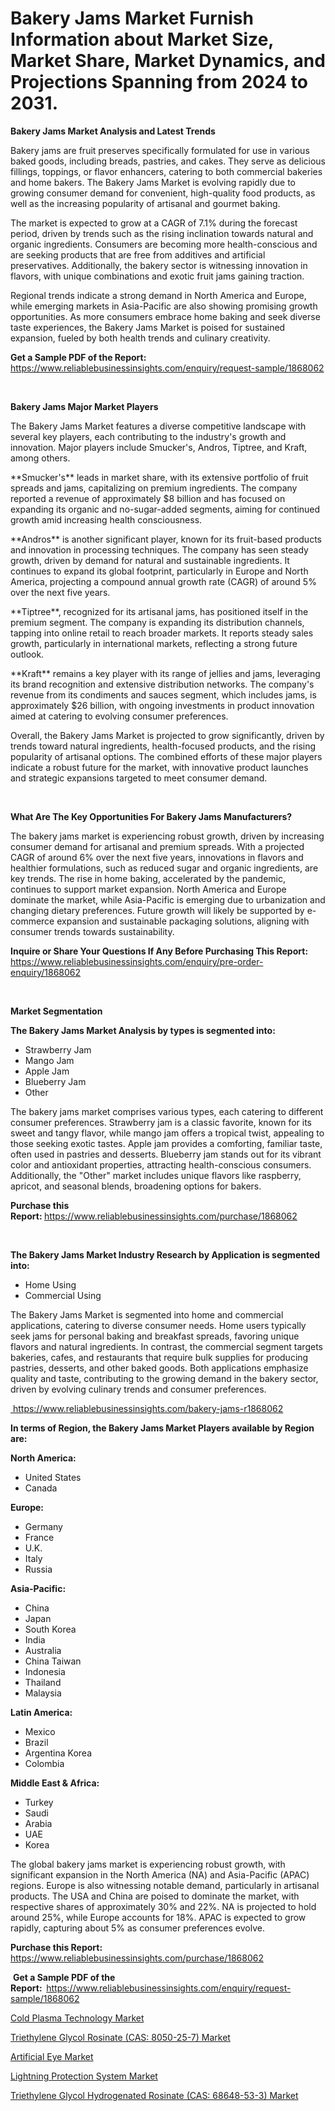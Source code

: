 <p><h1>Bakery Jams Market Furnish Information about Market Size, Market Share, Market Dynamics, and Projections Spanning from 2024 to 2031.</h1></p><p><strong>Bakery Jams Market Analysis and Latest Trends</strong></p>
<p><p>Bakery jams are fruit preserves specifically formulated for use in various baked goods, including breads, pastries, and cakes. They serve as delicious fillings, toppings, or flavor enhancers, catering to both commercial bakeries and home bakers. The Bakery Jams Market is evolving rapidly due to growing consumer demand for convenient, high-quality food products, as well as the increasing popularity of artisanal and gourmet baking.</p><p>The market is expected to grow at a CAGR of 7.1% during the forecast period, driven by trends such as the rising inclination towards natural and organic ingredients. Consumers are becoming more health-conscious and are seeking products that are free from additives and artificial preservatives. Additionally, the bakery sector is witnessing innovation in flavors, with unique combinations and exotic fruit jams gaining traction.</p><p>Regional trends indicate a strong demand in North America and Europe, while emerging markets in Asia-Pacific are also showing promising growth opportunities. As more consumers embrace home baking and seek diverse taste experiences, the Bakery Jams Market is poised for sustained expansion, fueled by both health trends and culinary creativity.</p></p>
<p><strong>Get a Sample PDF of the Report:&nbsp;</strong> <a href="https://www.reliablebusinessinsights.com/enquiry/request-sample/1868062?utm_campaign=1260&utm_medium=2&utm_source=Github&utm_content=ia&utm_term=21102024&utm_id=bakery-jams">https://www.reliablebusinessinsights.com/enquiry/request-sample/1868062</a></p>
<p>&nbsp;</p>
<p><strong>Bakery Jams Major Market Players</strong></p>
<p><p>The Bakery Jams Market features a diverse competitive landscape with several key players, each contributing to the industry's growth and innovation. Major players include Smucker's, Andros, Tiptree, and Kraft, among others.</p><p>**Smucker's** leads in market share, with its extensive portfolio of fruit spreads and jams, capitalizing on premium ingredients. The company reported a revenue of approximately $8 billion and has focused on expanding its organic and no-sugar-added segments, aiming for continued growth amid increasing health consciousness.</p><p>**Andros** is another significant player, known for its fruit-based products and innovation in processing techniques. The company has seen steady growth, driven by demand for natural and sustainable ingredients. It continues to expand its global footprint, particularly in Europe and North America, projecting a compound annual growth rate (CAGR) of around 5% over the next five years.</p><p>**Tiptree**, recognized for its artisanal jams, has positioned itself in the premium segment. The company is expanding its distribution channels, tapping into online retail to reach broader markets. It reports steady sales growth, particularly in international markets, reflecting a strong future outlook.</p><p>**Kraft** remains a key player with its range of jellies and jams, leveraging its brand recognition and extensive distribution networks. The company's revenue from its condiments and sauces segment, which includes jams, is approximately $26 billion, with ongoing investments in product innovation aimed at catering to evolving consumer preferences.</p><p>Overall, the Bakery Jams Market is projected to grow significantly, driven by trends toward natural ingredients, health-focused products, and the rising popularity of artisanal options. The combined efforts of these major players indicate a robust future for the market, with innovative product launches and strategic expansions targeted to meet consumer demand.</p></p>
<p>&nbsp;</p>
<p><strong>What Are The Key Opportunities For Bakery Jams Manufacturers?</strong></p>
<p><p>The bakery jams market is experiencing robust growth, driven by increasing consumer demand for artisanal and premium spreads. With a projected CAGR of around 6% over the next five years, innovations in flavors and healthier formulations, such as reduced sugar and organic ingredients, are key trends. The rise in home baking, accelerated by the pandemic, continues to support market expansion. North America and Europe dominate the market, while Asia-Pacific is emerging due to urbanization and changing dietary preferences. Future growth will likely be supported by e-commerce expansion and sustainable packaging solutions, aligning with consumer trends towards sustainability.</p></p>
<p><strong>Inquire or Share Your Questions If Any Before Purchasing This Report:</strong> <a href="https://www.reliablebusinessinsights.com/enquiry/pre-order-enquiry/1868062?utm_campaign=1260&utm_medium=2&utm_source=Github&utm_content=ia&utm_term=21102024&utm_id=bakery-jams">https://www.reliablebusinessinsights.com/enquiry/pre-order-enquiry/1868062</a></p>
<p>&nbsp;</p>
<p><strong>Market Segmentation</strong></p>
<p><strong>The Bakery Jams Market Analysis by types is segmented into:</strong></p>
<p><ul><li>Strawberry Jam</li><li>Mango Jam</li><li>Apple Jam</li><li>Blueberry Jam</li><li>Other</li></ul></p>
<p><p>The bakery jams market comprises various types, each catering to different consumer preferences. Strawberry jam is a classic favorite, known for its sweet and tangy flavor, while mango jam offers a tropical twist, appealing to those seeking exotic tastes. Apple jam provides a comforting, familiar taste, often used in pastries and desserts. Blueberry jam stands out for its vibrant color and antioxidant properties, attracting health-conscious consumers. Additionally, the "Other" market includes unique flavors like raspberry, apricot, and seasonal blends, broadening options for bakers.</p></p>
<p><strong>Purchase this Report:&nbsp;</strong><a href="https://www.reliablebusinessinsights.com/purchase/1868062?utm_campaign=1260&utm_medium=2&utm_source=Github&utm_content=ia&utm_term=21102024&utm_id=bakery-jams">https://www.reliablebusinessinsights.com/purchase/1868062</a></p>
<p>&nbsp;</p>
<p><strong>The Bakery Jams Market Industry Research by Application is segmented into:</strong></p>
<p><ul><li>Home Using</li><li>Commercial Using</li></ul></p>
<p><p>The Bakery Jams Market is segmented into home and commercial applications, catering to diverse consumer needs. Home users typically seek jams for personal baking and breakfast spreads, favoring unique flavors and natural ingredients. In contrast, the commercial segment targets bakeries, cafes, and restaurants that require bulk supplies for producing pastries, desserts, and other baked goods. Both applications emphasize quality and taste, contributing to the growing demand in the bakery sector, driven by evolving culinary trends and consumer preferences.</p></p>
<p><a href="https://www.reliablebusinessinsights.com/bakery-jams-r1868062?utm_campaign=1260&utm_medium=2&utm_source=Github&utm_content=ia&utm_term=21102024&utm_id=bakery-jams">&nbsp;https://www.reliablebusinessinsights.com/bakery-jams-r1868062</a></p>
<p><strong>In terms of Region, the Bakery Jams Market Players available by Region are:</strong></p>
<p>
    <p> <strong> North America: </strong>
        <ul>
            <li>United States</li>
            <li>Canada</li>
        </ul>
        </p> 
    <p> <strong> Europe: </strong>
        <ul>
            <li>Germany</li>
            <li>France</li>
            <li>U.K.</li>
            <li>Italy</li>
            <li>Russia</li>
        </ul>
        </p> 
    <p> <strong> Asia-Pacific: </strong>
        <ul>
            <li>China</li>
            <li>Japan</li>
            <li>South Korea</li>
            <li>India</li>
            <li>Australia</li>
            <li>China Taiwan</li>
            <li>Indonesia</li>
            <li>Thailand</li>
            <li>Malaysia</li>
        </ul>
        </p> 
    <p> <strong> Latin America: </strong>
        <ul>
            <li>Mexico</li>
            <li>Brazil</li>
            <li>Argentina Korea</li>
            <li>Colombia</li>
        </ul>
        </p> 
    <p> <strong> Middle East & Africa: </strong>
        <ul>
            <li>Turkey</li>
            <li>Saudi</li>
            <li>Arabia</li>
            <li>UAE</li>
            <li>Korea</li>
        </ul>
    </p>
    </p>
<p><p>The global bakery jams market is experiencing robust growth, with significant expansion in the North America (NA) and Asia-Pacific (APAC) regions. Europe is also witnessing notable demand, particularly in artisanal products. The USA and China are poised to dominate the market, with respective shares of approximately 30% and 22%. NA is projected to hold around 25%, while Europe accounts for 18%. APAC is expected to grow rapidly, capturing about 5% as consumer preferences evolve.</p></p>
<p><strong>Purchase this Report: </strong><a href="https://www.reliablebusinessinsights.com/purchase/1868062?utm_campaign=1260&utm_medium=2&utm_source=Github&utm_content=ia&utm_term=21102024&utm_id=bakery-jams">https://www.reliablebusinessinsights.com/purchase/1868062</a></p>
<p>&nbsp;<strong>Get a Sample PDF of the Report:&nbsp;&nbsp;</strong><a href="https://www.reliablebusinessinsights.com/enquiry/request-sample/1868062?utm_campaign=1260&utm_medium=2&utm_source=Github&utm_content=ia&utm_term=21102024&utm_id=bakery-jams">https://www.reliablebusinessinsights.com/enquiry/request-sample/1868062</a></p>
<p><strong></strong></p>
<p><p><a href="https://www.linkedin.com/pulse/future-ready-strategic-insights-global-cold-plasma-technology-fesbc?utm_campaign=1260&utm_medium=2&utm_source=Github&utm_content=ia&utm_term=21102024&utm_id=bakery-jams">Cold Plasma Technology Market</a></p><p><a href="https://github.com/anaeilandos/Market-Research-Report-List-1/blob/main/triethylene-glycol-rosinate-cas-8050-25-7-market.md?utm_campaign=1260&utm_medium=2&utm_source=Github&utm_content=ia&utm_term=21102024&utm_id=bakery-jams">Triethylene Glycol Rosinate (CAS: 8050-25-7) Market</a></p><p><a href="https://www.linkedin.com/pulse/artificial-eye-market-drivers-challenges-forecast-jcelf?utm_campaign=1260&utm_medium=2&utm_source=Github&utm_content=ia&utm_term=21102024&utm_id=bakery-jams">Artificial Eye Market</a></p><p><a href="https://issuu.com/reportprime-2/docs/lightning-protection-system-market-_4adf443abb29b6?utm_campaign=1260&utm_medium=2&utm_source=Github&utm_content=ia&utm_term=21102024&utm_id=bakery-jams">Lightning Protection System Market</a></p><p><a href="https://github.com/angilauio/Market-Research-Report-List-1/blob/main/triethylene-glycol-hydrogenated-rosinate-cas-68648-53-3-market.md?utm_campaign=1260&utm_medium=2&utm_source=Github&utm_content=ia&utm_term=21102024&utm_id=bakery-jams">Triethylene Glycol Hydrogenated Rosinate (CAS: 68648-53-3) Market</a></p></p>